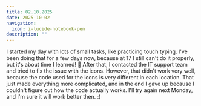 ```yaml
---
title: 02.10.2025
date: 2025-10-02
navigation:
  icon: i-lucide-notebook-pen
description: ""
---
```


I started my day with lots of small tasks, like practicing touch typing. I've been doing that for a few days now, because at 17 I still can't do it properly, but it's about time I learned! 🥲 After that, I contacted the IT support team and tried to fix the issue with the icons. However, that didn't work very well, because the code used for the icons is very different in each location. That just made everything more complicated, and in the end I gave up because I couldn't figure out how the code actually works. I'll try again next Monday, and I'm sure it will work better then. :)